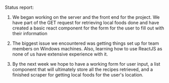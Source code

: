 Status report:

1. We began working on the server and the front end 
   for the project. We have part of the GET request
   for retrieving local foods done and have 
   created a basic react component for the 
   form for the user to fill out with their information

2. The biggest issue we encountered was getting 
   things set up for team members on Windows machines.
   Also, learning how to use ReactJS as none of us 
   have extensive experience with it. 

3. By the next week we hope to have a working 
   form for user input, a list component that 
   will ultimately store all the recipes 
   retrieved, and a finished scraper for getting
   local foods for the user's location. 
